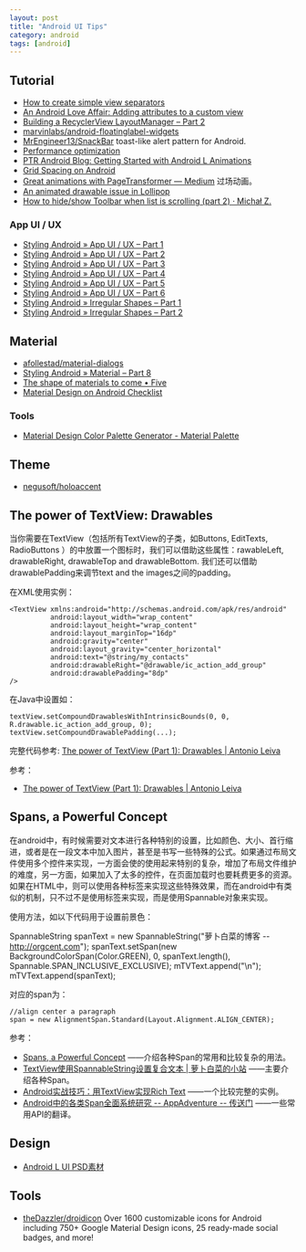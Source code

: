 ```yaml
---
layout: post
title: "Android UI Tips"
category: android
tags: [android]
--- 
```


## Tutorial

- [How to create simple view separators](http://envyandroid.com/archives/1193/view-separators)
- [An Android Love Affair: Adding attributes to a custom view](http://droidista.blogspot.com/2014/06/adding-attributes-to-custom-view.html)
- [Building a RecyclerView LayoutManager – Part 2](http://wiresareobsolete.com/2014/09/recyclerview-layoutmanager-2)
- [marvinlabs/android-floatinglabel-widgets](https://github.com/marvinlabs/android-floatinglabel-widgets)
- [MrEngineer13/SnackBar](https://github.com/MrEngineer13/SnackBar) toast-like alert pattern for Android.
- [Performance optimization](http://optimizationtricks.blogspot.in/)
- [PTR Android Blog: Getting Started with Android L Animations](http://ptrprograms.blogspot.com/2014/08/getting-started-with-android-l.html)
- [Grid Spacing on Android](http://cyrilmottier.com/2014/11/17/grid-spacing-on-android/)
- [Great animations with PageTransformer — Medium](https://medium.com/@BashaChris/the-android-viewpager-has-become-a-fairly-popular-component-among-android-apps-its-simple-6bca403b16d4) 过场动画。
- [An animated drawable issue in Lollipop](http://blog.danlew.net/2014/12/15/animated-drawables-lollipop)
- [How to hide/show Toolbar when list is scrolling (part 2) · Michał Z.](http://mzgreen.github.io/2015/02/28/How-to-hideshow-Toolbar-when-list-is-scrolling%28part2%29)

### App UI / UX

- [Styling Android » App UI / UX – Part 1](http://blog.stylingandroid.com/archives/2571)
- [Styling Android » App UI / UX – Part 2](http://blog.stylingandroid.com/archives/2583)
- [Styling Android » App UI / UX – Part 3](http://blog.stylingandroid.com/archives/2591?+Weekly-Android_Weekly_105-9ab2d99a2b-337832837)
- [Styling Android » App UI / UX – Part 4](http://blog.stylingandroid.com/archives/2637)
- [Styling Android » App UI / UX – Part 5](http://blog.stylingandroid.com/archives/2644)
- [Styling Android » App UI / UX – Part 6](http://blog.stylingandroid.com/archives/2652)
- [Styling Android » Irregular Shapes – Part 1](http://blog.stylingandroid.com/archives/2656)
- [Styling Android » Irregular Shapes – Part 2](http://blog.stylingandroid.com/archives/2660)

## Material

- [afollestad/material-dialogs](https://github.com/afollestad/material-dialogs)
- [Styling Android » Material – Part 8](https://blog.stylingandroid.com/material-part-8)
- [The shape of materials to come • Five](http://five.agency/the-shape-of-materials-to-come)
- [Material Design on Android Checklist](http://android-developers.blogspot.com/2014/10/material-design-on-android-checklist.html)

### Tools

- [Material Design Color Palette Generator - Material Palette](http://www.materialpalette.com/purple/pink)

## Theme

- [negusoft/holoaccent](https://github.com/negusoft/holoaccent?+Weekly-Android_Weekly_105-9ab2d99a2b-337832837)

## The power of TextView: Drawables

当你需要在TextView（包括所有TextView的子类，如Buttons, EditTexts, RadioButtons ）的中放置一个图标时，我们可以借助这些属性：rawableLeft, drawableRight, drawableTop and drawableBottom. 我们还可以借助drawablePadding来调节text and the images之间的padding。

在XML使用实例：

    <TextView xmlns:android="http://schemas.android.com/apk/res/android"
              android:layout_width="wrap_content"
              android:layout_height="wrap_content"
              android:layout_marginTop="16dp"             
              android:gravity="center"
              android:layout_gravity="center_horizontal"
              android:text="@string/my_contacts"
              android:drawableRight="@drawable/ic_action_add_group"
              android:drawablePadding="8dp"
    />

在Java中设置如：

    textView.setCompoundDrawablesWithIntrinsicBounds(0, 0, R.drawable.ic_action_add_group, 0);
    textView.setCompoundDrawablePadding(...);

完整代码参考: [The power of TextView (Part 1): Drawables | Antonio Leiva](http://antonioleiva.com/textview_power_drawables/)

参考：

- [The power of TextView (Part 1): Drawables | Antonio Leiva](http://antonioleiva.com/textview_power_drawables/)

## Spans, a Powerful Concept

在android中，有时候需要对文本进行各种特别的设置，比如颜色、大小、首行缩进，或者是在一段文本中加入图片，甚至是书写一些特殊的公式。如果通过布局文件使用多个控件来实现，一方面会使的使用起来特别的复杂，增加了布局文件维护的难度，另一方面，如果加入了太多的控件，在页面加载时也要耗费更多的资源。如果在HTML中，则可以使用各种标签来实现这些特殊效果，而在android中有类似的机制，只不过不是使用标签来实现，而是使用Spannable对象来实现。

使用方法，如以下代码用于设置前景色：

  SpannableString spanText = new SpannableString("萝卜白菜的博客 -- http://orgcent.com");
  spanText.setSpan(new BackgroundColorSpan(Color.GREEN), 0, spanText.length(), Spannable.SPAN_INCLUSIVE_EXCLUSIVE);
  mTVText.append("\n");
  mTVText.append(spanText);

对应的span为：

    //align center a paragraph
    span = new AlignmentSpan.Standard(Layout.Alignment.ALIGN_CENTER);

参考：

- [Spans, a Powerful Concept](http://flavienlaurent.com/blog/2014/01/31/spans/) ——介绍各种Span的常用和比较复杂的用法。
- [TextView使用SpannableString设置复合文本 | 萝卜白菜的小站](http://orgcent.com/android-textview-spannablestring-span/) ——主要介绍各种Span。
- [Android实战技巧：用TextView实现Rich Text](http://blog.csdn.net/hitlion2008/article/details/6856780) ——一个比较完整的实例。
- [Android中的各类Span全面系统研究 -- AppAdventure -- 传送门](http://chuansong.me/n/20867) ——一些常用API的翻译。


## Design

- [Android L UI PSD素材](http://www.shejidaren.com/android-l-ui-psd.html)

## Tools

- [theDazzler/droidicon](https://github.com/theDazzler/droidicon) Over 1600 customizable icons for Android including 750+ Google Material Design icons, 25 ready-made social badges, and more!
